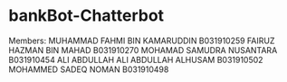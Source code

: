# bankBot-Chatterbot
Members:
MUHAMMAD FAHMI BIN KAMARUDDIN B031910259
FAIRUZ HAZMAN BIN MAHAD       B031910270
MOHAMAD SAMUDRA NUSANTARA     B031910454
ALI ABDULLAH ALI ABDULLAH ALHUSAM B031910502
MOHAMMED SADEQ NOMAN          B031910498


